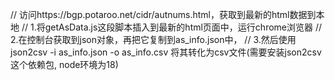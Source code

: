 // 访问https://bgp.potaroo.net/cidr/autnums.html，获取到最新的html数据到本地
// 1.将getAsData.js这段脚本插入到最新的html页面中，运行chrome浏览器
// 2.在控制台获取到json对象，再把它复制到as_info.json中，
// 3.然后使用json2csv -i as_info.json -o as_info.csv 将其转化为csv文件(需要安装json2csv这个依赖包, node环境为18)



<!-- 教训
  1. 不要为了直接得到想要的数据结构来编程
  2. 而是先按照自己的想法获得数据，然后再convertData一下
 -->